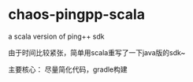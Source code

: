 chaos-pingpp-scala
===================

a scala version of ping++ sdk

由于时间比较紧张，简单用scala重写了一下java版的sdk~

主要核心： 尽量简化代码，gradle构建
